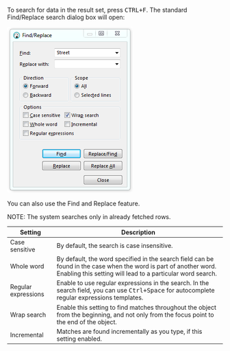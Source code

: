 To search for data in the result set, press <kbd>CTRL+F</kbd>. The standard Find/Replace search dialog box will open:

![](images/ug/Find-Replace-window.png)
 
You can also use the Find and Replace feature.

NOTE: The system searches only in already fetched rows.

Setting|Description
----|-----
Case sensitive|By default, the search is case insensitive. 
Whole word|By default, the word specified in the search field can be found in the case when the word is part of another word. Enabling this setting will lead to a particular word search.
Regular expressions|Enable to use regular expressions in the search. In the search field, you can use <kbd>Ctrl+Space</kbd> for autocomplete regular expressions templates.
Wrap search|Enable this setting to find matches throughout the object from the beginning, and not only from the focus point to the end of the object.
Incremental|Matches are found incrementally as you type, if this setting enabled.
